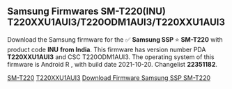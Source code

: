 <h2>Samsung Firmwares SM-T220(INU) T220XXU1AUI3/T220ODM1AUI3/T220XXU1AUI3</h2>
Download the Samsung firmware for the ✅ <strong>Samsung SSP </strong> ⭐ <strong>SM-T220</strong> with product code <strong>INU</strong> <strong> from India</strong>. This firmware has version number PDA <strong>T220XXU1AUI3</strong> and CSC T220ODM1AUI3. The operating system of this firmware is Android R , with build date 2021-10-20. Changelist <strong>22351182</strong>.


[SM-T220](https://samfirm.shop/samsung/model/SM-T220)
[T220XXU1AUI3](https://samfirm.shop/samsung/pda/T220XXU1AUI3)
[Download Firmware Samsung SSP SM-T220](https://samfirm.shop/samsung/firmware/466650)
